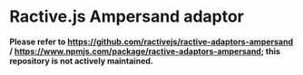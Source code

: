 Ractive.js Ampersand adaptor
============================

**Please refer to https://github.com/ractivejs/ractive-adaptors-ampersand /
https://www.npmjs.com/package/ractive-adaptors-ampersand; this repository is
not actively maintained.**
